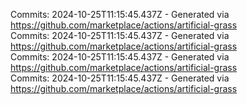 Commits: 2024-10-25T11:15:45.437Z - Generated via https://github.com/marketplace/actions/artificial-grass
<br>
Commits: 2024-10-25T11:15:45.437Z - Generated via https://github.com/marketplace/actions/artificial-grass
<br>
Commits: 2024-10-25T11:15:45.437Z - Generated via https://github.com/marketplace/actions/artificial-grass
<br>
Commits: 2024-10-25T11:15:45.437Z - Generated via https://github.com/marketplace/actions/artificial-grass
<br>
